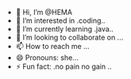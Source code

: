 - 👋 Hi, I’m @HEMA
- 👀 I’m interested in .coding..
- 🌱 I’m currently learning .java..
- 💞️ I’m looking to collaborate on ...
- 📫 How to reach me ...
- 😄 Pronouns: she...
- ⚡ Fun fact: .no pain no gain ..

<!---
HEMAMANJULA/HEMA is a ✨ special ✨ repository because its `README.md` (this file) appears on your GitHub profile.
You can click the Preview link to take a look at your changes.
--->
